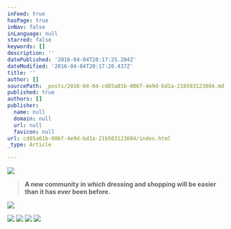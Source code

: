 ```yaml
---
inFeed: true
hasPage: true
inNav: false
inLanguage: null
starred: false
keywords: []
description: ''
datePublished: '2016-04-04T20:17:25.204Z'
dateModified: '2016-04-04T20:17:20.437Z'
title: ''
author: []
sourcePath: _posts/2016-04-04-cd85a01b-006f-4e9d-bd1a-21b503123604.md
published: true
authors: []
publisher:
  name: null
  domain: null
  url: null
  favicon: null
url: cd85a01b-006f-4e9d-bd1a-21b503123604/index.html
_type: Article

---
```

![](https://the-grid-user-content.s3-us-west-2.amazonaws.com/0d8d2bca-1e0e-4f2c-8dc4-adfbfe554072.png)

> **A new community in which dressing and shopping will be easier than it has ever been
> before.**

![](https://the-grid-user-content.s3-us-west-2.amazonaws.com/20e0c26f-cf32-438a-94e7-c4f7d924440b.jpg)

  
![](https://the-grid-user-content.s3-us-west-2.amazonaws.com/86a18948-02b0-4f88-8b78-0ad16a1b6ddc.jpg)
![](https://the-grid-user-content.s3-us-west-2.amazonaws.com/5af9f11e-cc58-46c9-999a-bb92c43711ec.jpg)
![](https://the-grid-user-content.s3-us-west-2.amazonaws.com/01649c31-e06e-4804-b993-9d8776d49f5e.jpg)
![](https://the-grid-user-content.s3-us-west-2.amazonaws.com/ace94f20-af0c-4af9-86ea-5e0141c2aac7.jpg)
